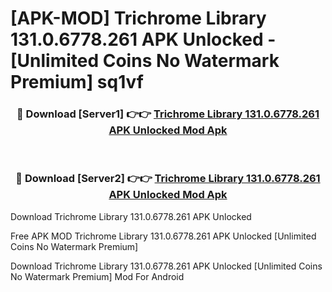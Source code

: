 # [APK-MOD] Trichrome Library 131.0.6778.261 APK Unlocked - [Unlimited Coins No Watermark Premium] sq1vf



<div align="center">
<h3>🔴 Download [Server1] 👉👉 <a href="https://momento.my/?title=Trichrome_Library_131.0.6778.261_APK_Unlocked">Trichrome Library 131.0.6778.261 APK Unlocked Mod Apk</a></h3><br>

<h3>🔴 Download [Server2] 👉👉 <a href="https://momento.my/?title=Trichrome_Library_131.0.6778.261_APK_Unlocked">Trichrome Library 131.0.6778.261 APK Unlocked Mod Apk</a></h3>
</div>



Download Trichrome Library 131.0.6778.261 APK Unlocked 

Free APK MOD Trichrome Library 131.0.6778.261 APK Unlocked [Unlimited Coins No Watermark Premium]

Download Trichrome Library 131.0.6778.261 APK Unlocked [Unlimited Coins No Watermark Premium] Mod For Android
